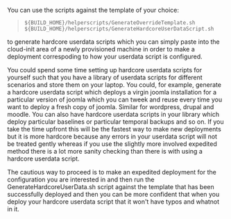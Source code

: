 You can use the scripts against the template of your choice:

>     ${BUILD_HOME}/helperscripts/GenerateOverrideTemplate.sh
>     ${BUILD_HOME}/helperscripts/GenerateHardcoreUserDataScript.sh

to generate hardcore userdata scripts which you can simply paste into the cloud-init area of a newly provisioned machine in order to make a deployment
correspoding to how your userdata script is configured. 

You could spend some time setting up hardcore userdata scripts for yourself such that you have a library of userdata scripts for different scenarios and 
store them on your laptop. You could, for example, generate a hardcore userdata script which deploys a virgin joomla installation for a particular version 
of joomla which you can tweek and reuse every time you want to deploy a fresh copy of joomla. Similar for wordpress, drupal and moodle. You can also
have hardcore userdata scripts in your library which deploy particular baselines or particular temporal backups and so on. 
If you take the time upfront this will be the fastest way to make new deployments but it is more hardcore because any errors in your userdata script
will not be treated gently whereas if you use the slightly more involved expedited method there is a lot more sanity checking than there is with 
using a hardcore userdata script. 

The cautious way to proceed is to make an expedited deployment for the configuration you are interested in and then run the GenerateHardcoreUserData.sh
script against the template that has been successfully deployed and then you can be more confident that when you deploy your hardcore userdata script
that it won't have typos and whatnot in it. 
